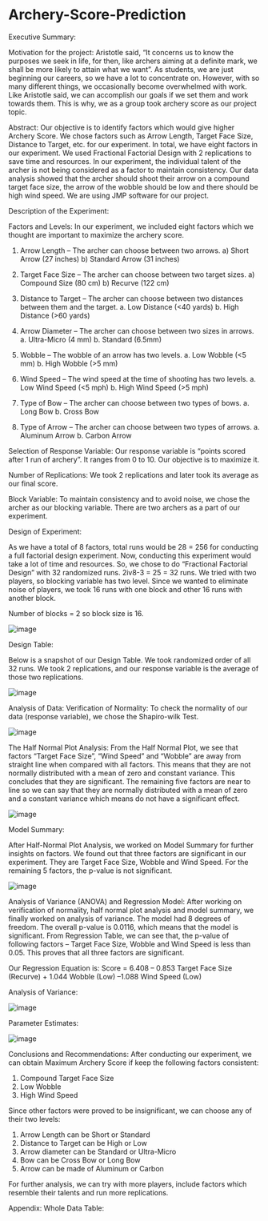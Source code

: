 # Archery-Score-Prediction


Executive Summary:

Motivation for the project:
Aristotle said, “It concerns us to know the purposes we seek in life, for then, like archers aiming at a definite mark, we shall be more likely to attain what we want”. As students, we are just beginning our careers, so we have a lot to concentrate on. However, with so many different things, we occasionally become overwhelmed with work. Like Aristotle said, we can accomplish our goals if we set them and work towards them. This is why, we as a group took archery score as our project topic.

Abstract:
Our objective is to identify factors which would give higher Archery Score. We chose factors such as Arrow Length, Target Face Size, Distance to Target, etc. for our experiment. In total, we have eight factors in our experiment. We used Fractional Factorial Design with 2 replications to save time and resources. In our experiment, the individual talent of the archer is not being considered as a factor to maintain consistency. Our data analysis showed that the archer should shoot their arrow on a compound target face size, the arrow of the wobble should be low and there should be high wind speed. We are using JMP software for our project.

Description of the Experiment:

Factors and Levels:
In our experiment, we included eight factors which we thought are important to maximize the archery score. 
1.	Arrow Length – The archer can choose between two arrows.
a)	Short Arrow (27 inches)
b)	Standard Arrow (31 inches)

2.	Target Face Size – The archer can choose between two target sizes.
a)	Compound Size (80 cm)
b)	Recurve (122 cm)

3.	Distance to Target – The archer can choose between two distances between them and the target.
a.	Low Distance (<40 yards)
b.	High Distance (>60 yards)
4.	Arrow Diameter – The archer can choose between two sizes in arrows.
a.	Ultra-Micro (4 mm)
b.	Standard (6.5mm)

5.	Wobble – The wobble of an arrow has two levels.
a.	Low Wobble (<5 mm)
b.	High Wobble (>5 mm)

6.	Wind Speed – The wind speed at the time of shooting has two levels.
a.	Low Wind Speed (<5 mph)
b.	High Wind Speed (>5 mph)

7.	Type of Bow – The archer can choose between two types of bows.
a.	Long Bow
b.	Cross Bow

8.	Type of Arrow – The archer can choose between two types of arrows.
a.	Aluminum Arrow
b.	Carbon Arrow

Selection of Response Variable:
Our response variable is “points scored after 1 run of archery”. It ranges from 0 to 10. Our objective is to maximize it.

Number of Replications:
We took 2 replications and later took its average as our final score.

Block Variable:
To maintain consistency and to avoid noise, we chose the archer as our blocking variable. There are two archers as a part of our experiment.



Design of Experiment:

As we have a total of 8 factors, total runs would be 28 = 256 for conducting a full factorial design experiment. Now, conducting this experiment would take a lot of time and resources. So, we chose to do “Fractional Factorial Design” with 32 randomized runs. 
2iv8-3 = 25 = 32 runs. We tried with two players, so blocking variable has two level. Since we wanted to eliminate noise of players, we took 16 runs with one block and other 16 runs with another block.

Number of blocks = 2 so block size is 16.

![image](https://user-images.githubusercontent.com/122759737/214105961-59894f6c-7c52-4167-b52c-2ee3e5eaca39.png)

Design Table:

Below is a snapshot of our Design Table. We took randomized order of all 32 runs. We took 2 replications, and our response variable is the average of those two replications.

 
![image](https://user-images.githubusercontent.com/122759737/214105993-cbdeec89-74b0-49c3-8fb3-f5e3d92d768a.png)


Analysis of Data:
Verification of Normality:
To check the normality of our data (response variable), we chose the Shapiro-wilk Test. 
 
![image](https://user-images.githubusercontent.com/122759737/214106020-a55a859f-7ee0-45d1-9d08-f7fa2603a5db.png)


The Half Normal Plot Analysis:
From the Half Normal Plot, we see that factors “Target Face Size”, “Wind Speed” and “Wobble” are away from straight line when compared with all factors. This means that they are not normally distributed with a mean of zero and constant variance. This concludes that they are significant. 
The remaining five factors are near to line so we can say that they are normally distributed with a mean of zero and a constant variance which means do not have a significant effect.
 
![image](https://user-images.githubusercontent.com/122759737/214106055-7985fabe-8895-4003-a180-3f775f5b9fb2.png)


Model Summary:

After Half-Normal Plot Analysis, we worked on Model Summary for further insights on factors. We found out that three factors are significant in our experiment. They are Target Face Size, Wobble and Wind Speed. For the remaining 5 factors, the p-value is not significant.

 
![image](https://user-images.githubusercontent.com/122759737/214106090-a9459d33-5d5b-4f55-bcac-2edd0527ab1e.png)



Analysis of Variance (ANOVA) and Regression Model:
After working on verification of normality, half normal plot analysis and model summary, we finally worked on analysis of variance. The model had 8 degrees of freedom. The overall p-value is 0.0116, which means that the model is significant.
From Regression Table, we can see that, the p-value of following factors – Target Face Size, Wobble and Wind Speed is less than 0.05. This proves that all three factors are significant. 

Our Regression Equation is:
Score = 6.408 – 0.853 Target Face Size (Recurve) + 1.044 Wobble (Low) –1.088 Wind Speed (Low)


Analysis of Variance:

 ![image](https://user-images.githubusercontent.com/122759737/214106144-6d4dc446-1137-4118-bd86-39c79dc91288.png)


Parameter Estimates:

![image](https://user-images.githubusercontent.com/122759737/214106181-a9ff4763-e3f0-40cd-bd40-a5799f887725.png)


Conclusions and Recommendations:
After conducting our experiment, we can obtain Maximum Archery Score if keep the following factors consistent:
1.	Compound Target Face Size
2.	Low Wobble
3.	High Wind Speed

Since other factors were proved to be insignificant, we can choose any of their two levels:
1.	Arrow Length can be Short or Standard
2.	Distance to Target can be High or Low
3.	Arrow diameter can be Standard or Ultra-Micro
4.	Bow can be Cross Bow or Long Bow
5.	Arrow can be made of Aluminum or Carbon

For further analysis, we can try with more players, include factors which resemble their talents and run more replications.

Appendix:
Whole Data Table: 
 
